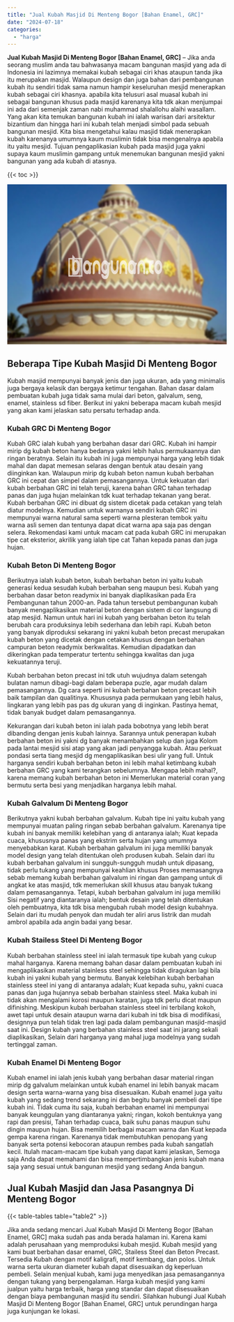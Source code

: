 ```yaml
---
title: "Jual Kubah Masjid Di Menteng Bogor [Bahan Enamel, GRC]"
date: "2024-07-18"
categories: 
  - "harga"
---
```


**Jual Kubah Masjid Di Menteng Bogor \[Bahan Enamel, GRC\]** – Jika anda seorang muslim anda tau bahwasanya macam bangunan masjid yang ada di Indonesia ini lazimnya memakai kubah sebagai ciri khas ataupun tanda jika itu merupakan masjid. Walaupun design dan juga bahan dari pembangunan kubah itu sendiri tidak sama namun hampir keseluruhan mesjid menerapkan kubah sebagai ciri khasnya. apabila kita telusuri asal muasal kubah ini sebagai bangunan khusus pada masjid karenanya kita tdk akan menjumpai ini ada dari semenjak zaman nabi muhammad shalallohu alaihi wasallam. Yang akan kita temukan bangunan kubah ini ialah warisan dari arsitektur bizantium dan hingga hari ini kubah telah menjadi simbol pada sebuah bangunan mesjid. Kita bisa mengetahui kalau masjid tidak menerapkan kubah karenanya umumnya kaum muslimin tidak bisa mengenalnya apabila itu yaitu mesjid. Tujuan pengaplikasian kubah pada masjid juga yakni supaya kaum muslimin gampang untuk menemukan bangunan mesjid yakni bangunan yang ada kubah di atasnya.

{{< toc >}}

![Jual Kubah Masjid Di Menteng Bogor [Bahan Enamel, GRC]](/images/jual-kubah-masjid-35.png)

## Beberapa Tipe Kubah Masjid Di Menteng Bogor

Kubah masjid mempunyai banyak jenis dan juga ukuran, ada yang minimalis juga bergaya kelasik dan bergaya ketimur tengahan. Bahan dasar dalam pembuatan kubah juga tidak sama mulai dari beton, galvalum, seng, enamel, stainless sd fiber. Berikut ini yakni beberapa macam kubah mesjid yang akan kami jelaskan satu persatu terhadap anda.

### Kubah GRC Di Menteng Bogor

Kubah GRC ialah kubah yang berbahan dasar dari GRC. Kubah ini hampir mirip dg kubah beton hanya bedanya yakni lebih halus permukaannya dan ringan beratnya. Selain itu kubah ini juga mempunyai harga yang lebih tidak mahal dan dapat memesan selaras dengan bentuk atau desain yang diinginkan kan. Walaupun mirip dg kubah beton namun kubah berbahan GRC ini cepat dan simpel dalam pemasangannya. Untuk kekuatan dari kubah berbahan GRC ini telah teruji, karena bahan GRC tahan terhadap panas dan juga hujan melainkan tdk kuat terhadap tekanan yang berat. Kubah berbahan GRC ini dibuat dg sistem dicetak pada cetakan yang telah diatur modelnya. Kemudian untuk warnanya sendiri kubah GRC ini mempunyai warna natural sama seperti warna plesteran tembok yaitu warna asli semen dan tentunya dapat dicat warna apa saja pas dengan selera. Rekomendasi kami untuk macam cat pada kubah GRC ini merupakan tipe cat eksterior, akrilik yang ialah tipe cat Tahan kepada panas dan juga hujan.

### Kubah Beton Di Menteng Bogor

Berikutnya ialah kubah beton, kubah berbahan beton ini yaitu kubah generasi kedua sesudah kubah berbahan seng maupun besi. Kubah yang berbahan dasar beton readymix ini banyak diaplikasikan pada Era Pembangunan tahun 2000-an. Pada tahun tersebut pembangunan kubah banyak mengaplikasikan material beton dengan sistem di cor langsung di atap mesjid. Namun untuk hari ini kubah yang berbahan beton itu telah berubah cara produksinya lebih sederhana dan lebih rapi. Kubah beton yang banyak diproduksi sekarang ini yakni kubah beton precast merupakan kubah beton yang dicetak dengan cetakan khusus dengan berbahan campuran beton readymix berkwalitas. Kemudian dipadatkan dan dikeringkan pada temperatur tertentu sehingga kwalitas dan juga kekuatannya teruji.

Kubah berbahan beton precast ini tdk utuh wujudnya dalam setengah bulatan namun dibagi-bagi dalam beberapa puzle, agar mudah dalam pemasangannya. Dg cara seperti ini kubah berbahan beton precast lebih baik tampilan dan qualitinya. Khususnya pada permukaan yang lebih halus, lingkaran yang lebih pas pas dg ukuran yang di inginkan. Pastinya hemat, tidak banyak budget dalam pemasangannya.

Kekurangan dari kubah beton ini ialah pada bobotnya yang lebih berat dibanding dengan jenis kubah lainnya. Sarannya untuk penerapan kubah berbahan beton ini yakni dg banyak menambahkan selup dan juga Kolom pada lantai mesjid sisi atap yang akan jadi penyangga kubah. Atau perkuat pondasi serta tiang mesjid dg mengaplikasikan besi ulir yang full. Untuk harganya sendiri kubah berbahan beton ini lebih mahal ketimbang kubah berbahan GRC yang kami terangkan sebelumnya. Mengapa lebih mahal?, karena memang kubah berbahan beton ini Memerlukan material coran yang bermutu serta besi yang menjadikan harganya lebih mahal.

### Kubah Galvalum Di Menteng Bogor

Berikutnya yakni kubah berbahan galvalum. Kubah tipe ini yaitu kubah yang mempunyai muatan paling ringan sebab berbahan galvalum. Karenanya tipe kubah ini banyak memiliki kelebihan yang di antaranya ialah; Kuat kepada cuaca, khususnya panas yang ekstrim serta hujan yang umumnya menyebabkan karat. Kubah berbahan galvalum ini juga memiliki banyak model design yang telah ditentukan oleh produsen kubah. Selain dari itu kubah berbahan galvalum ini sungguh-sungguh mudah untuk dipasang, tidak perlu tukang yang mempunyai keahlian khusus Proses memasangnya sebab memang kubah berbahan galvalum ini ringan dan gampang untuk di angkat ke atas masjid, tdk memerlukan skill khusus atau banyak tukang dalam pemasangannya. Tetapi, kubah berbahan galvalum ini juga memiliki Sisi negatif yang diantaranya ialah; bentuk desain yang telah ditentukan oleh pembuatnya, kita tdk bisa mengubah rubah model design kubahnya. Selain dari itu mudah penyok dan mudah ter aliri arus listrik dan mudah ambrol apabila ada angin badai yang besar.

### Kubah Stailess Steel Di Menteng Bogor

Kubah berbahan stainless steel ini ialah termasuk tipe kubah yang cukup mahal harganya. Karena memang bahan dasar dalam pembuatan kubah ini mengaplikasikan material stainless steel sehingga tidak diragukan lagi bila kubah ini yakni kubah yang bermutu. Banyak kelebihan kubah berbahan stainless steel ini yang di antaranya adalah; Kuat kepada suhu, yakni cuaca panas dan juga hujannya sebab berbahan stainless steel. Maka kubah ini tidak akan mengalami korosi maupun karatan, juga tdk perlu dicat maupun difinishing. Meskipun kubah berbahan stainless steel ini terbilang kokoh, awet tapi untuk desain ataupun warna dari kubah ini tdk bisa di modifikasi, designnya pun telah tidak tren lagi pada dalam pembangunan masjid-masjid saat ini. Design kubah yang berbahan stainless steel saat ini jarang sekali diaplikasikan, Selain dari harganya yang mahal juga modelnya yang sudah tertinggal zaman.

### Kubah Enamel Di Menteng Bogor

Kubah enamel ini ialah jenis kubah yang berbahan dasar material ringan mirip dg galvalum melainkan untuk kubah enamel ini lebih banyak macam design serta warna-warna yang bisa disesuaikan. Kubah enamel juga yaitu kubah yang sedang trend sekarang ini dan begitu banyak pembeli dari tipe kubah ini. Tidak cuma itu saja, kubah berbahan enamel ini mempunyai banyak keunggulan yang diantaranya yakni; ringan, kokoh bentuknya yang rapi dan presisi, Tahan terhadap cuaca, baik suhu panas maupun suhu dingin maupun hujan. Bisa memilih berbagai macam warna dan Kuat kepada gempa karena ringan. Karenanya tidak membutuhkan penopang yang banyak serta potensi kebocoran ataupun rembes pada kubah sangatlah kecil. Itulah macam-macam tipe kubah yang dapat kami jelaskan, Semoga saja Anda dapat memahami dan bisa mempertimbangkan jenis kubah mana saja yang sesuai untuk bangunan mesjid yang sedang Anda bangun.

## Jual Kubah Masjid dan Jasa Pasangnya Di Menteng Bogor

{{< table-tables table="table2" >}}

Jika anda sedang mencari Jual Kubah Masjid Di Menteng Bogor \[Bahan Enamel, GRC\] maka sudah pas anda berada halaman ini. Karena kami adalah perusahaan yang memproduksi kubah mesjid. Kubah mesjid yang kami buat berbahan dasar enamel, GRC, Stailess Steel dan Beton Precast. Tersedia Kubah dengan motif kaligrafi, motif kembang, dan polos. Untuk warna serta ukuran diameter kubah dapat disesuaikan dg keperluan pembeli. Selain menjual kubah, kami juga menyedikan jasa pemasangannya dengan tukang yang berpengalaman. Harga kubah mesjid yang kami jualpun yaitu harga terbaik, harga yang standar dan dapat disesuaikan dengan biaya pembangunan masjid itu sendiri. Silahkan hubungi Jual Kubah Masjid Di Menteng Bogor \[Bahan Enamel, GRC\] untuk perundingan harga juga kunjungan ke lokasi.
